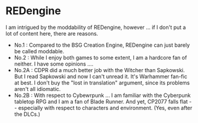 # REDengine

I am intrigued by the moddability of REDengine, however ...
if I don't put a lot of content here, there are reasons.

- No.1 : Compared to the BSG Creation Engine, REDengine can just barely be called moddable.
- No.2 : While I enjoy both games to some extent, I am a hardcore fan of neither. I have some opinions ....
- No.2A : CDPR did a much better job with the Witcher than Sapkowski. But I read Sapkowski and now I can't unread it. It's Warhammer fan-fic at best. I don't buy the "lost in translation" argument, since its problems aren't all idiomatic.
- No.2B : With respect to Cybewrpunk ... I am familiar with the Cyberpunk tabletop RPG and I am a fan of Blade Runner. And yet, CP2077 falls flat -- especially with respect to characters and environment. (Yes, even after the DLCs.)

